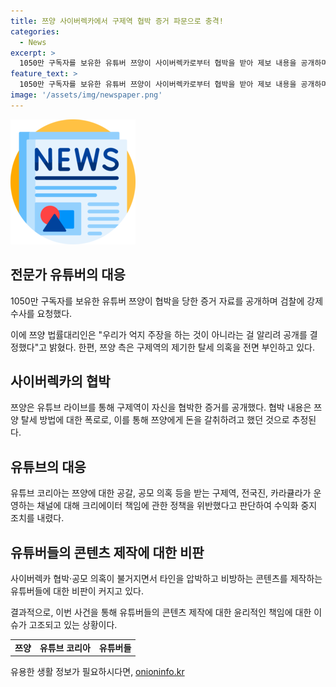 ```yaml
---
title: 쯔양 사이버렉카에서 구제역 협박 증거 파문으로 충격!
categories:
  - News
excerpt: >
  1050만 구독자를 보유한 유튜버 쯔양이 사이버렉카로부터 협박을 받아 제보 내용을 공개하며 반격했다. 혐의를 받는 유튜버 구제역에 대한 강제수사가 시작되었고, 쯔양은 협박 영상과 이메일을 공개하며 구제역에 대한 반박을 펼쳤다. 측은 탈세 의혹을 부인하며, 구제역이 제기한 내용들에 대해 해명했고, 유튜브 코리아는 구제역 등에 대한 수익화 중지 조치를 내리는 등의 대응이 이뤄졌다. 해당 사건은 사이버렉카 협박과 공모 의혹이 불거지면서 크리에이터들에 대한 비판을 증폭시키고 있다.
feature_text: >
  1050만 구독자를 보유한 유튜버 쯔양이 사이버렉카로부터 협박을 받아 제보 내용을 공개하며 반격했다. 혐의를 받는 유튜버 구제역에 대한 강제수사가 시작되었고, 쯔양은 협박 영상과 이메일을 공개하며 구제역에 대한 반박을 펼쳤다. 측은 탈세 의혹을 부인하며, 구제역이 제기한 내용들에 대해 해명했고, 유튜브 코리아는 구제역 등에 대한 수익화 중지 조치를 내리는 등의 대응이 이뤄졌다. 해당 사건은 사이버렉카 협박과 공모 의혹이 불거지면서 크리에이터들에 대한 비판을 증폭시키고 있다.
image: '/assets/img/newspaper.png'
---
```


<p><img src="/assets/img/newspaper.png" alt="kimp 속보" /></p>

<h2 data-ke-size="size26">전문가 유튜버의 대응</h2>

<p data-ke-size="size16">1050만 구독자를 보유한 유튜버 쯔양이 협박을 당한 증거 자료를 공개하며 검찰에 강제수사를 요청했다.</p>

<p data-ke-size="size16">이에 쯔양 법률대리인은 "우리가 억지 주장을 하는 것이 아니라는 걸 알리려 공개를 결정했다"고 밝혔다. 한편, 쯔양 측은 구제역의 제기한 탈세 의혹을 전면 부인하고 있다.</p>

<h2 data-ke-size="size26">사이버렉카의 협박</h2>

<p data-ke-size="size16">쯔양은 유튜브 라이브를 통해 구제역이 자신을 협박한 증거를 공개했다. 협박 내용은 쯔양 탈세 방법에 대한 폭로로, 이를 통해 쯔양에게 돈을 갈취하려고 했던 것으로 추정된다.</p>

<h2 data-ke-size="size26">유튜브의 대응</h2>

<p data-ke-size="size16">유튜브 코리아는 쯔양에 대한 공갈, 공모 의혹 등을 받는 구제역, 전국진, 카라큘라가 운영하는 채널에 대해 크리에이터 책임에 관한 정책을 위반했다고 판단하여 수익화 중지 조치를 내렸다.</p>

<h2 data-ke-size="size26">유튜버들의 콘텐츠 제작에 대한 비판</h2>

<p data-ke-size="size16">사이버렉카 협박·공모 의혹이 불거지면서 타인을 압박하고 비방하는 콘텐츠를 제작하는 유튜버들에 대한 비판이 커지고 있다.</p>

<p data-ke-size="size16">결과적으로, 이번 사건을 통해 유튜버들의 콘텐츠 제작에 대한 윤리적인 책임에 대한 이슈가 고조되고 있는 상황이다.</p>

<table>
    <tr>
        <td style="text-align: center; height: 17px;"><b>쯔양</b></td>
        <td style="text-align: center; height: 17px;"><b>유튜브 코리아</b></td>
        <td style="text-align: center; height: 17px;"><b>유튜버들</b></td>
    </tr>
</table>
유용한 생활 정보가 필요하시다면, <a href="https://onioninfo.kr" rel="dofollow">onioninfo.kr</a>


